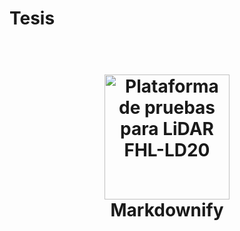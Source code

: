 # Tesis
 
<h1 align="center">
  <br>
  <a href="http://www.amitmerchant.com/electron-markdownify"><img src="https://drive.google.com/uc?export=view&id=1JX5E3psndADwoQ3_kOWw1g9pJEo1_Qra" alt="Plataforma de pruebas para LiDAR FHL-LD20" width="200"></a>
  <br>
  Markdownify
  <br>
</h1>
